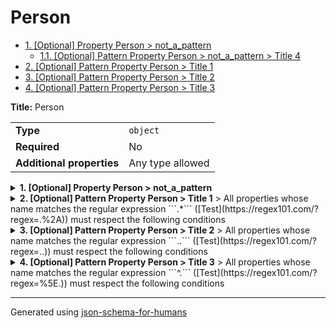 # Person

- [1. [Optional] Property Person > not_a_pattern](#not_a_pattern)
  - [1.1. [Optional] Pattern Property Person > not_a_pattern > Title 4](#not_a_pattern_pattern1)
- [2. [Optional] Pattern Property Person > Title 1](#pattern1)
- [3. [Optional] Pattern Property Person > Title 2](#pattern2)
- [4. [Optional] Pattern Property Person > Title 3](#pattern3)

**Title:** Person

|                           |                  |
| ------------------------- | ---------------- |
| **Type**                  | `object`         |
| **Required**              | No               |
| **Additional properties** | Any type allowed |

<details>
<summary>
<strong> <a name="not_a_pattern"></a>1. [Optional] Property Person > not_a_pattern</strong>  

</summary>
<blockquote>

|                           |                  |
| ------------------------- | ---------------- |
| **Type**                  | `object`         |
| **Required**              | No               |
| **Additional properties** | Any type allowed |

<details>
<summary>
<strong> <a name="not_a_pattern_pattern1"></a>1.1. [Optional] Pattern Property Person > not_a_pattern > Title 4</strong>  
> All properties whose name matches the regular expression
```.$``` ([Test](https://regex101.com/?regex=.%24))
must respect the following conditions

</summary>
<blockquote>

**Title:** Title 4

|                           |                  |
| ------------------------- | ---------------- |
| **Type**                  | `object`         |
| **Required**              | No               |
| **Additional properties** | Any type allowed |

**Description:** Description 4

</blockquote>
</details>

</blockquote>
</details>

<details>
<summary>
<strong> <a name="pattern1"></a>2. [Optional] Pattern Property Person > Title 1</strong>  
> All properties whose name matches the regular expression
```.*``` ([Test](https://regex101.com/?regex=.%2A))
must respect the following conditions

</summary>
<blockquote>

**Title:** Title 1

|                           |                  |
| ------------------------- | ---------------- |
| **Type**                  | `object`         |
| **Required**              | No               |
| **Additional properties** | Any type allowed |

**Description:** Description 1

</blockquote>
</details>

<details>
<summary>
<strong> <a name="pattern2"></a>3. [Optional] Pattern Property Person > Title 2</strong>  
> All properties whose name matches the regular expression
```..``` ([Test](https://regex101.com/?regex=..))
must respect the following conditions

</summary>
<blockquote>

**Title:** Title 2

|                           |                  |
| ------------------------- | ---------------- |
| **Type**                  | `object`         |
| **Required**              | No               |
| **Additional properties** | Any type allowed |

**Description:** Description 2

</blockquote>
</details>

<details>
<summary>
<strong> <a name="pattern3"></a>4. [Optional] Pattern Property Person > Title 3</strong>  
> All properties whose name matches the regular expression
```^.``` ([Test](https://regex101.com/?regex=%5E.))
must respect the following conditions

</summary>
<blockquote>

**Title:** Title 3

|                           |                  |
| ------------------------- | ---------------- |
| **Type**                  | `object`         |
| **Required**              | No               |
| **Additional properties** | Any type allowed |

**Description:** Description 3

</blockquote>
</details>

----------------------------------------------------------------------------------------------------------------------------
Generated using [json-schema-for-humans](https://github.com/coveooss/json-schema-for-humans)